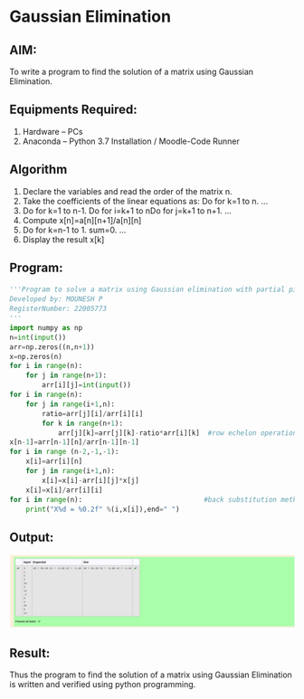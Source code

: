 # Gaussian Elimination

## AIM:
To write a program to find the solution of a matrix using Gaussian Elimination.

## Equipments Required:
1. Hardware – PCs
2. Anaconda – Python 3.7 Installation / Moodle-Code Runner

## Algorithm

1. Declare the variables and read the order of the matrix n.
2. Take the coefficients of the linear equations as: Do for k=1 to n. ...
3. Do for k=1 to n-1. Do for i=k+1 to nDo for j=k+1 to n+1. ...
4. Compute x[n]=a[n][n+1]/a[n][n]
5. Do for k=n-1 to 1. sum=0. ...
6. Display the result x[k]


## Program:
```python
'''Program to solve a matrix using Gaussian elimination with partial pivoting.
Developed by: MOUNESH P
RegisterNumber: 22005773 
'''
import numpy as np
n=int(input())
arr=np.zeros((n,n+1))
x=np.zeros(n)
for i in range(n):
    for j in range(n+1):
        arr[i][j]=int(input())
for i in range(n):
    for j in range(i+1,n):
        ratio=arr[j][i]/arr[i][i]
        for k in range(n+1):
            arr[j][k]=arr[j][k]-ratio*arr[i][k]  #row echelon operations
x[n-1]=arr[n-1][n]/arr[n-1][n-1]
for i in range (n-2,-1,-1):
    x[i]=arr[i][n]
    for j in range(i+1,n):
        x[i]=x[i]-arr[i][j]*x[j]
    x[i]=x[i]/arr[i][i]
for i in range(n):                              #back substitution method
    print("X%d = %0.2f" %(i,x[i]),end=" ")

```

## Output:
![gaussian elimination](/gau.png)


## Result:
Thus the program to find the solution of a matrix using Gaussian Elimination is written and verified using python programming.

